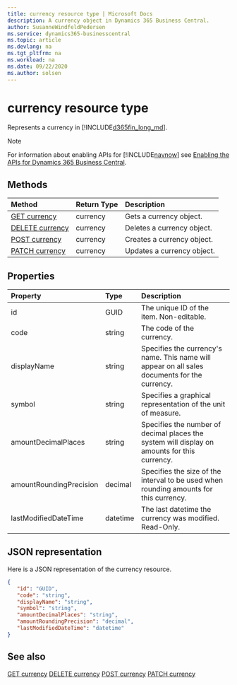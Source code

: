 ```yaml
---
title: currency resource type | Microsoft Docs
description: A currency object in Dynamics 365 Business Central.
author: SusanneWindfeldPedersen
ms.service: dynamics365-businesscentral
ms.topic: article
ms.devlang: na
ms.tgt_pltfrm: na
ms.workload: na
ms.date: 09/22/2020
ms.author: solsen
---
```


# currency resource type
Represents a currency in [!INCLUDE[d365fin_long_md](../../includes/d365fin_long_md.md)].

> [!NOTE]  
> For information about enabling APIs for [!INCLUDE[navnow](../../includes/navnow_md.md)] see [Enabling the APIs for Dynamics 365 Business Central](../enabling-apis-for-dynamics-nav.md).

## Methods
| Method | Return Type|Description |
|:--------------------|:-----------|:-------------------------|
|[GET currency](../api/dynamics_currency_Get.md)|currency|Gets a currency object.|
|[DELETE currency](../api/dynamics_currency_Delete.md)|currency|Deletes a currency object.|
|[POST currency](../api/dynamics_currency_Create.md)|currency|Creates a currency object.|
|[PATCH currency](../api/dynamics_currency_Update.md)|currency|Updates a currency object.|






## Properties

| Property           | Type   |Description     |
|:-------------------|:-------|:---------------|
|id|GUID|The unique ID of the item. Non-editable.|
|code|string|The code of the currency.|
|displayName|string|Specifies the currency's name. This name will appear on all sales documents for the currency.|
|symbol|string|Specifies a graphical representation of the unit of measure.|
|amountDecimalPlaces|string|Specifies the number of decimal places the system will display on amounts for this currency.||
|amountRoundingPrecision|decimal|Specifies the size of the interval to be used when rounding amounts for this currency.|
|lastModifiedDateTime|datetime|The last datetime the currency was modified. Read-Only.|


## JSON representation

Here is a JSON representation of the currency resource.


```json
{
   "id": "GUID",
   "code": "string",
   "displayName": "string",
   "symbol": "string",
   "amountDecimalPlaces": "string",
   "amountRoundingPrecision": "decimal",
   "lastModifiedDateTime": "datetime"
}
```
## See also

[GET currency](../api/dynamics_currency_Get.md)
[DELETE currency](../api/dynamics_currency_Delete.md)
[POST currency](../api/dynamics_currency_Create.md)
[PATCH currency](../api/dynamics_currency_Update.md)

